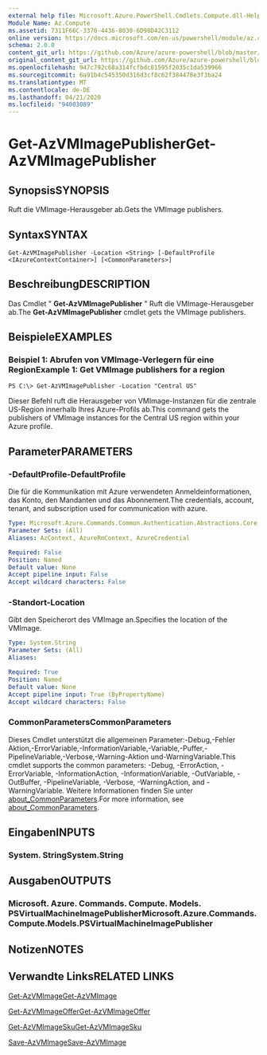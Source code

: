 ```yaml
---
external help file: Microsoft.Azure.PowerShell.Cmdlets.Compute.dll-Help.xml
Module Name: Az.Compute
ms.assetid: 7311F66C-3370-4436-8030-6D98D42C3112
online version: https://docs.microsoft.com/en-us/powershell/module/az.compute/get-azvmimagepublisher
schema: 2.0.0
content_git_url: https://github.com/Azure/azure-powershell/blob/master/src/Compute/Compute/help/Get-AzVMImagePublisher.md
original_content_git_url: https://github.com/Azure/azure-powershell/blob/master/src/Compute/Compute/help/Get-AzVMImagePublisher.md
ms.openlocfilehash: 947c792c68a314fcfbdc81595f2035c1da539966
ms.sourcegitcommit: 6a91b4c545350d316d3cf8c62f384478e3f3ba24
ms.translationtype: MT
ms.contentlocale: de-DE
ms.lasthandoff: 04/21/2020
ms.locfileid: "94003089"
---
```

# <span data-ttu-id="ba96a-101">Get-AzVMImagePublisher</span><span class="sxs-lookup"><span data-stu-id="ba96a-101">Get-AzVMImagePublisher</span></span>

## <span data-ttu-id="ba96a-102">Synopsis</span><span class="sxs-lookup"><span data-stu-id="ba96a-102">SYNOPSIS</span></span>
<span data-ttu-id="ba96a-103">Ruft die VMImage-Herausgeber ab.</span><span class="sxs-lookup"><span data-stu-id="ba96a-103">Gets the VMImage publishers.</span></span>

## <span data-ttu-id="ba96a-104">Syntax</span><span class="sxs-lookup"><span data-stu-id="ba96a-104">SYNTAX</span></span>

```
Get-AzVMImagePublisher -Location <String> [-DefaultProfile <IAzureContextContainer>] [<CommonParameters>]
```

## <span data-ttu-id="ba96a-105">Beschreibung</span><span class="sxs-lookup"><span data-stu-id="ba96a-105">DESCRIPTION</span></span>
<span data-ttu-id="ba96a-106">Das Cmdlet " **Get-AzVMImagePublisher** " Ruft die VMImage-Herausgeber ab.</span><span class="sxs-lookup"><span data-stu-id="ba96a-106">The **Get-AzVMImagePublisher** cmdlet gets the VMImage publishers.</span></span>

## <span data-ttu-id="ba96a-107">Beispiele</span><span class="sxs-lookup"><span data-stu-id="ba96a-107">EXAMPLES</span></span>

### <span data-ttu-id="ba96a-108">Beispiel 1: Abrufen von VMImage-Verlegern für eine Region</span><span class="sxs-lookup"><span data-stu-id="ba96a-108">Example 1: Get VMImage publishers for a region</span></span>
```
PS C:\> Get-AzVMImagePublisher -Location "Central US"
```

<span data-ttu-id="ba96a-109">Dieser Befehl ruft die Herausgeber von VMImage-Instanzen für die zentrale US-Region innerhalb Ihres Azure-Profils ab.</span><span class="sxs-lookup"><span data-stu-id="ba96a-109">This command gets the publishers of VMImage instances for the Central US region within your Azure profile.</span></span>

## <span data-ttu-id="ba96a-110">Parameter</span><span class="sxs-lookup"><span data-stu-id="ba96a-110">PARAMETERS</span></span>

### <span data-ttu-id="ba96a-111">-DefaultProfile</span><span class="sxs-lookup"><span data-stu-id="ba96a-111">-DefaultProfile</span></span>
<span data-ttu-id="ba96a-112">Die für die Kommunikation mit Azure verwendeten Anmeldeinformationen, das Konto, den Mandanten und das Abonnement.</span><span class="sxs-lookup"><span data-stu-id="ba96a-112">The credentials, account, tenant, and subscription used for communication with azure.</span></span>

```yaml
Type: Microsoft.Azure.Commands.Common.Authentication.Abstractions.Core.IAzureContextContainer
Parameter Sets: (All)
Aliases: AzContext, AzureRmContext, AzureCredential

Required: False
Position: Named
Default value: None
Accept pipeline input: False
Accept wildcard characters: False
```

### <span data-ttu-id="ba96a-113">-Standort</span><span class="sxs-lookup"><span data-stu-id="ba96a-113">-Location</span></span>
<span data-ttu-id="ba96a-114">Gibt den Speicherort des VMImage an.</span><span class="sxs-lookup"><span data-stu-id="ba96a-114">Specifies the location of the VMImage.</span></span>

```yaml
Type: System.String
Parameter Sets: (All)
Aliases:

Required: True
Position: Named
Default value: None
Accept pipeline input: True (ByPropertyName)
Accept wildcard characters: False
```

### <span data-ttu-id="ba96a-115">CommonParameters</span><span class="sxs-lookup"><span data-stu-id="ba96a-115">CommonParameters</span></span>
<span data-ttu-id="ba96a-116">Dieses Cmdlet unterstützt die allgemeinen Parameter:-Debug,-Fehler Aktion,-ErrorVariable,-InformationVariable,-Variable,-Puffer,-PipelineVariable,-Verbose,-Warning-Aktion und-WarningVariable.</span><span class="sxs-lookup"><span data-stu-id="ba96a-116">This cmdlet supports the common parameters: -Debug, -ErrorAction, -ErrorVariable, -InformationAction, -InformationVariable, -OutVariable, -OutBuffer, -PipelineVariable, -Verbose, -WarningAction, and -WarningVariable.</span></span> <span data-ttu-id="ba96a-117">Weitere Informationen finden Sie unter [about_CommonParameters](http://go.microsoft.com/fwlink/?LinkID=113216).</span><span class="sxs-lookup"><span data-stu-id="ba96a-117">For more information, see [about_CommonParameters](http://go.microsoft.com/fwlink/?LinkID=113216).</span></span>

## <span data-ttu-id="ba96a-118">Eingaben</span><span class="sxs-lookup"><span data-stu-id="ba96a-118">INPUTS</span></span>

### <span data-ttu-id="ba96a-119">System. String</span><span class="sxs-lookup"><span data-stu-id="ba96a-119">System.String</span></span>

## <span data-ttu-id="ba96a-120">Ausgaben</span><span class="sxs-lookup"><span data-stu-id="ba96a-120">OUTPUTS</span></span>

### <span data-ttu-id="ba96a-121">Microsoft. Azure. Commands. Compute. Models. PSVirtualMachineImagePublisher</span><span class="sxs-lookup"><span data-stu-id="ba96a-121">Microsoft.Azure.Commands.Compute.Models.PSVirtualMachineImagePublisher</span></span>

## <span data-ttu-id="ba96a-122">Notizen</span><span class="sxs-lookup"><span data-stu-id="ba96a-122">NOTES</span></span>

## <span data-ttu-id="ba96a-123">Verwandte Links</span><span class="sxs-lookup"><span data-stu-id="ba96a-123">RELATED LINKS</span></span>

[<span data-ttu-id="ba96a-124">Get-AzVMImage</span><span class="sxs-lookup"><span data-stu-id="ba96a-124">Get-AzVMImage</span></span>](./Get-AzVMImage.md)

[<span data-ttu-id="ba96a-125">Get-AzVMImageOffer</span><span class="sxs-lookup"><span data-stu-id="ba96a-125">Get-AzVMImageOffer</span></span>](./Get-AzVMImageOffer.md)

[<span data-ttu-id="ba96a-126">Get-AzVMImageSku</span><span class="sxs-lookup"><span data-stu-id="ba96a-126">Get-AzVMImageSku</span></span>](./Get-AzVMImageSku.md)

[<span data-ttu-id="ba96a-127">Save-AzVMImage</span><span class="sxs-lookup"><span data-stu-id="ba96a-127">Save-AzVMImage</span></span>](./Save-AzVMImage.md)


